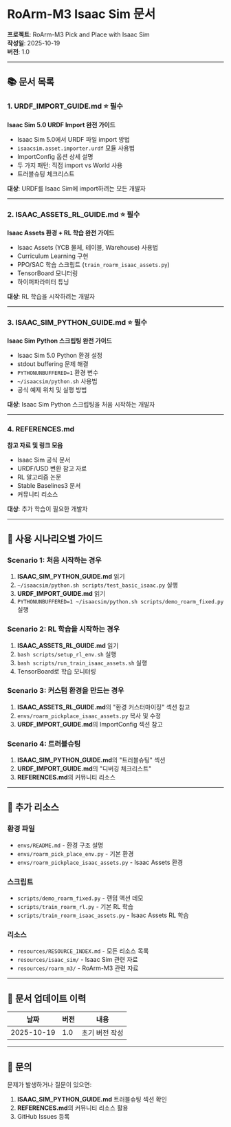# RoArm-M3 Isaac Sim 문서

**프로젝트**: RoArm-M3 Pick and Place with Isaac Sim  
**작성일**: 2025-10-19  
**버전**: 1.0

---

## 📚 문서 목록

### 1. **URDF_IMPORT_GUIDE.md** ⭐ 필수
**Isaac Sim 5.0 URDF Import 완전 가이드**

- Isaac Sim 5.0에서 URDF 파일 import 방법
- `isaacsim.asset.importer.urdf` 모듈 사용법
- ImportConfig 옵션 상세 설명
- 두 가지 패턴: 직접 import vs World 사용
- 트러블슈팅 체크리스트

**대상**: URDF를 Isaac Sim에 import하려는 모든 개발자

---

### 2. **ISAAC_ASSETS_RL_GUIDE.md** ⭐ 필수
**Isaac Assets 환경 + RL 학습 완전 가이드**

- Isaac Assets (YCB 물체, 테이블, Warehouse) 사용법
- Curriculum Learning 구현
- PPO/SAC 학습 스크립트 (`train_roarm_isaac_assets.py`)
- TensorBoard 모니터링
- 하이퍼파라미터 튜닝

**대상**: RL 학습을 시작하려는 개발자

---

### 3. **ISAAC_SIM_PYTHON_GUIDE.md** ⭐ 필수
**Isaac Sim Python 스크립팅 완전 가이드**

- Isaac Sim 5.0 Python 환경 설정
- stdout buffering 문제 해결
- `PYTHONUNBUFFERED=1` 환경 변수
- `~/isaacsim/python.sh` 사용법
- 공식 예제 위치 및 실행 방법

**대상**: Isaac Sim Python 스크립팅을 처음 시작하는 개발자

---

### 4. **REFERENCES.md**
**참고 자료 및 링크 모음**

- Isaac Sim 공식 문서
- URDF/USD 변환 참고 자료
- RL 알고리즘 논문
- Stable Baselines3 문서
- 커뮤니티 리소스

**대상**: 추가 학습이 필요한 개발자

---

## 🎯 사용 시나리오별 가이드

### Scenario 1: 처음 시작하는 경우
1. **ISAAC_SIM_PYTHON_GUIDE.md** 읽기
2. `~/isaacsim/python.sh scripts/test_basic_isaac.py` 실행
3. **URDF_IMPORT_GUIDE.md** 읽기
4. `PYTHONUNBUFFERED=1 ~/isaacsim/python.sh scripts/demo_roarm_fixed.py` 실행

### Scenario 2: RL 학습을 시작하는 경우
1. **ISAAC_ASSETS_RL_GUIDE.md** 읽기
2. `bash scripts/setup_rl_env.sh` 실행
3. `bash scripts/run_train_isaac_assets.sh` 실행
4. TensorBoard로 학습 모니터링

### Scenario 3: 커스텀 환경을 만드는 경우
1. **ISAAC_ASSETS_RL_GUIDE.md**의 "환경 커스터마이징" 섹션 참고
2. `envs/roarm_pickplace_isaac_assets.py` 복사 및 수정
3. **URDF_IMPORT_GUIDE.md**의 ImportConfig 섹션 참고

### Scenario 4: 트러블슈팅
1. **ISAAC_SIM_PYTHON_GUIDE.md**의 "트러블슈팅" 섹션
2. **URDF_IMPORT_GUIDE.md**의 "디버깅 체크리스트"
3. **REFERENCES.md**의 커뮤니티 리소스

---

## 📖 추가 리소스

### 환경 파일
- `envs/README.md` - 환경 구조 설명
- `envs/roarm_pick_place_env.py` - 기본 환경
- `envs/roarm_pickplace_isaac_assets.py` - Isaac Assets 환경

### 스크립트
- `scripts/demo_roarm_fixed.py` - 랜덤 액션 데모
- `scripts/train_roarm_rl.py` - 기본 RL 학습
- `scripts/train_roarm_isaac_assets.py` - Isaac Assets RL 학습

### 리소스
- `resources/RESOURCE_INDEX.md` - 모든 리소스 목록
- `resources/isaac_sim/` - Isaac Sim 관련 자료
- `resources/roarm_m3/` - RoArm-M3 관련 자료

---

## 🔄 문서 업데이트 이력

| 날짜 | 버전 | 내용 |
|------|------|------|
| 2025-10-19 | 1.0 | 초기 버전 작성 |

---

## 📧 문의

문제가 발생하거나 질문이 있으면:
1. **ISAAC_SIM_PYTHON_GUIDE.md** 트러블슈팅 섹션 확인
2. **REFERENCES.md**의 커뮤니티 리소스 활용
3. GitHub Issues 등록
